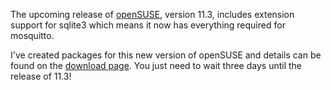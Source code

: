 <!--
.. title: Mosquitto on openSUSE 11.3
.. slug: mosquitto-on-opensuse-11-3
.. date: 2010-07-12 12:39:25
.. tags: Packaging
.. category:
.. link:
.. description:
.. type: text
-->

The upcoming release of [openSUSE], version 11.3, includes extension support
for sqlite3 which means it now has everything required for mosquitto.

I've created packages for this new version of openSUSE and details can be found
on the [download page]. You just need to wait three days until the release of
11.3!

[openSUSE]: http://www.opensuse.org/

[download page]: /download
